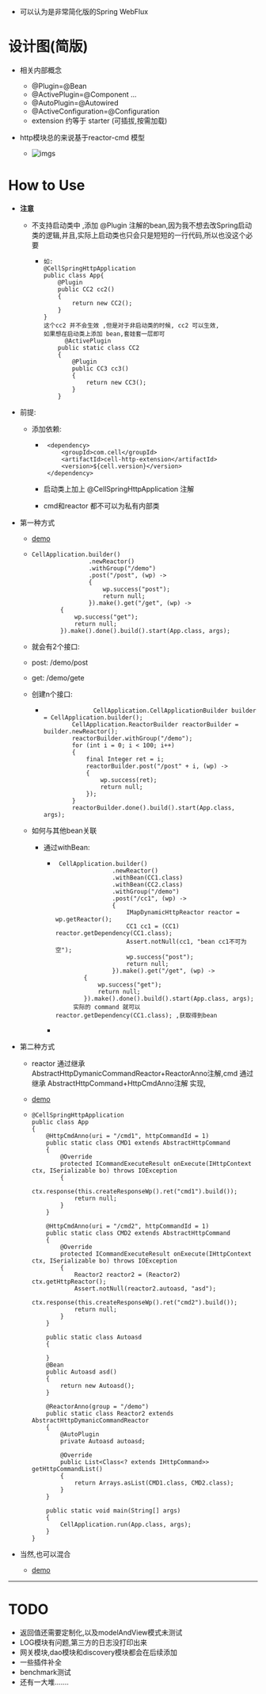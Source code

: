 - 可以认为是非常简化版的Spring WebFlux

# 设计图(简版)

- 相关内部概念
  - @Plugin=@Bean
  - @ActivePlugin=@Component ...
  - @AutoPlugin=@Autowired
  - @ActiveConfiguration=@Configuration
  - extension 约等于 starter (可插拔,按需加载)

- http模块总的来说基于reactor-cmd 模型
    - ![imgs](../imgs/logic.png)

# How to Use

- **注意**

  - 不支持启动类中 ,添加 @Plugin 注解的bean,因为我不想去改Spring启动类的逻辑,并且,实际上启动类也只会只是短短的一行代码,所以也没这个必要

    - ```
      如: 
      @CellSpringHttpApplication
      public class App{
          @Plugin
          public CC2 cc2()
          {
              return new CC2();
          }
      }
      这个cc2 并不会生效 ,但是对于非启动类的时候, cc2 可以生效,
      如果想在启动类上添加 bean,套娃套一层即可
       		@ActivePlugin
          public static class CC2
          {
              @Plugin
              public CC3 cc3()
              {
                  return new CC3();
              }
          }
      ```

- 前提:

  - 添加依赖:

    - ```
       <dependency>
           <groupId>com.cell</groupId>
           <artifactId>cell-http-extension</artifactId>
           <version>${cell.version}</version>
       </dependency>
      ```

    - 启动类上加上 @CellSpringHttpApplication 注解

    - cmd和reactor 都不可以为私有内部类

- 第一种方式

  - [demo](https://github.com/ItsFunny/cell/tree/dev/cell-demo/cell-demo-http-demo1/src/main/java/com/cell)

  - ```
    CellApplication.builder()
                    .newReactor()
                    .withGroup("/demo")
                    .post("/post", (wp) ->
                    {
                        wp.success("post");
                        return null;
                    }).make().get("/get", (wp) ->
            {
                wp.success("get");
                return null;
            }).make().done().build().start(App.class, args); 				
    ```

  -  就会有2个接口:   

    - post: /demo/post
    - get: /demo/gete

  - 创建n个接口:

    - ```
      				CellApplication.CellApplicationBuilder builder = CellApplication.builder();
              CellApplication.ReactorBuilder reactorBuilder = builder.newReactor();
              reactorBuilder.withGroup("/demo");
              for (int i = 0; i < 100; i++)
              {
                  final Integer ret = i;
                  reactorBuilder.post("/post" + i, (wp) ->
                  {
                      wp.success(ret);
                      return null;
                  });
              }
              reactorBuilder.done().build().start(App.class, args);
      ```

  - 如何与其他bean关联

    - 通过withBean:

      - ```
         CellApplication.builder()
                        .newReactor()
                        .withBean(CC1.class)
                        .withBean(CC2.class)
                        .withGroup("/demo")
                        .post("/cc1", (wp) ->
                        {
                            IMapDynamicHttpReactor reactor = wp.getReactor();
                            CC1 cc1 = (CC1) reactor.getDependency(CC1.class);
                            Assert.notNull(cc1, "bean cc1不可为空");
                            wp.success("post");
                            return null;
                        }).make().get("/get", (wp) ->
                {
                    wp.success("get");
                    return null;
                }).make().done().build().start(App.class, args);
             实际的 command 就可以 reactor.getDependency(CC1.class); ,获取得到bean
        ```

      - 

- 第二种方式
  - reactor 通过继承 AbstractHttpDymanicCommandReactor+ReactorAnno注解,cmd 通过继承 AbstractHttpCommand+HttpCmdAnno注解 实现, 
  - [demo](https://github.com/ItsFunny/cell/tree/dev/cell-demo/cell-demo-http-demo2/src/main/java/com/cell)

  - ```
    @CellSpringHttpApplication
    public class App
    {
        @HttpCmdAnno(uri = "/cmd1", httpCommandId = 1)
        public static class CMD1 extends AbstractHttpCommand
        {
            @Override
            protected ICommandExecuteResult onExecute(IHttpContext ctx, ISerializable bo) throws IOException
            {
                ctx.response(this.createResponseWp().ret("cmd1").build());
                return null;
            }
        }
    
        @HttpCmdAnno(uri = "/cmd2", httpCommandId = 1)
        public static class CMD2 extends AbstractHttpCommand
        {
            @Override
            protected ICommandExecuteResult onExecute(IHttpContext ctx, ISerializable bo) throws IOException
            {
                Reactor2 reactor2 = (Reactor2) ctx.getHttpReactor();
                Assert.notNull(reactor2.autoasd, "asd");
                ctx.response(this.createResponseWp().ret("cmd2").build());
                return null;
            }
        }
    
        public static class Autoasd
        {
    
        }
        @Bean
        public Autoasd asd()
        {
            return new Autoasd();
        }
    
        @ReactorAnno(group = "/demo")
        public static class Reactor2 extends AbstractHttpDymanicCommandReactor
        {
            @AutoPlugin
            private Autoasd autoasd;
    
            @Override
            public List<Class<? extends IHttpCommand>> getHttpCommandList()
            {
                return Arrays.asList(CMD1.class, CMD2.class);
            }
        }
    
        public static void main(String[] args)
        {
            CellApplication.run(App.class, args);
        }
    }
    ```
- 当然,也可以混合
  - [demo](https://github.com/ItsFunny/cell/tree/dev/cell-demo/cell-demo-http-demo3/src/main/java/com/cell)

---

# TODO
- 返回值还需要定制化,以及modelAndView模式未测试
- LOG模块有问题,第三方的日志没打印出来
- 网关模块,dao模块和discovery模块都会在后续添加
- 一些插件补全
- benchmark测试
- 还有一大堆.......